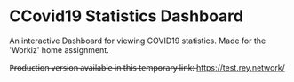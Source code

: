 # CCovid19 Statistics Dashboard
An interactive Dashboard for viewing COVID19 statistics. Made for the 'Workiz' home assignment.

P̶r̶o̶d̶u̶c̶t̶i̶o̶n̶ ̶v̶e̶r̶s̶i̶o̶n̶ ̶a̶v̶a̶i̶l̶a̶b̶l̶e̶ ̶i̶n̶ ̶t̶h̶i̶s̶ ̶t̶e̶m̶p̶o̶r̶a̶r̶y̶ ̶l̶i̶n̶k̶:̶
https://test.rey.network/
